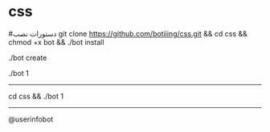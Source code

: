 # css
#دستورات نصب
git clone https://github.com/botiiing/css.git && cd css && chmod +x bot && ./bot install

./bot create

./bot 1

***********

cd css && ./bot 1

***********

@userinfobot
